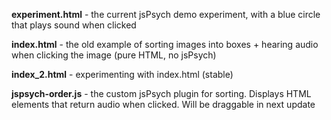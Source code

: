 **experiment.html** - the current jsPsych demo experiment, with a blue circle that plays sound when clicked

**index.html** - the old example of sorting images into boxes + hearing audio when clicking the image (pure HTML, no jsPsych)

**index_2.html** - experimenting with index.html (stable)

**jspsych-order.js** - the custom jsPsych plugin for sorting. Displays HTML <img> elements that return audio when clicked. Will be draggable in next update
